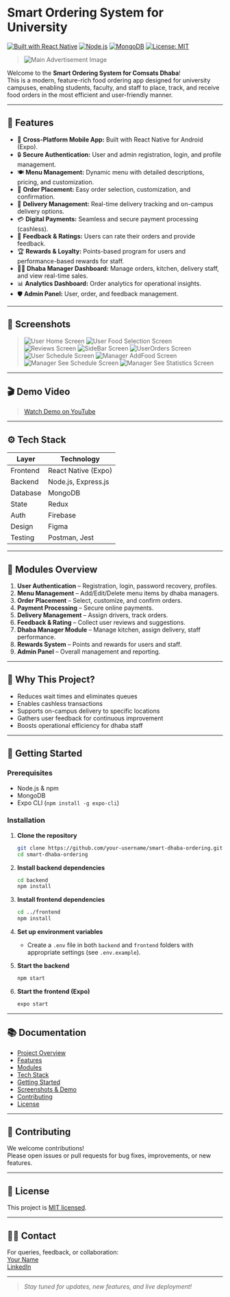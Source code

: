 # Smart Ordering System for University 

[![Built with React Native](https://img.shields.io/badge/Built%20with-React%20Native-blue.svg)](https://reactnative.dev/)
[![Node.js](https://img.shields.io/badge/Backend-Node.js-green.svg)](https://nodejs.org/)
[![MongoDB](https://img.shields.io/badge/Database-MongoDB-brightgreen.svg)](https://www.mongodb.com/)
[![License: MIT](https://img.shields.io/badge/License-MIT-yellow.svg)](LICENSE)

> ![Main Advertisement Image](screenshots/Blue%20Purple%20Modern%20Gradient%20Mobile%20App%20Development%20Facebook%20Cover.png)

Welcome to the **Smart Ordering System for Comsats Dhaba**!  
This is a modern, feature-rich food ordering app designed for university campuses, enabling students, faculty, and staff to place, track, and receive food orders in the most efficient and user-friendly manner.

---

## 🚀 Features

- 📱 **Cross-Platform Mobile App:** Built with React Native for Android (Expo).
- 🔒 **Secure Authentication:** User and admin registration, login, and profile management.
- 🍽️ **Menu Management:** Dynamic menu with detailed descriptions, pricing, and customization.
- 🛒 **Order Placement:** Easy order selection, customization, and confirmation.
- 🚚 **Delivery Management:** Real-time delivery tracking and on-campus delivery options.
- 💳 **Digital Payments:** Seamless and secure payment processing (cashless).
- 💬 **Feedback & Ratings:** Users can rate their orders and provide feedback.
- 🏆 **Rewards & Loyalty:** Points-based program for users and performance-based rewards for staff.
- 👨‍🍳 **Dhaba Manager Dashboard:** Manage orders, kitchen, delivery staff, and view real-time sales.
- 📊 **Analytics Dashboard:** Order analytics for operational insights.
- 🛡️ **Admin Panel:** User, order, and feedback management.

---

## 📸 Screenshots

>
> ![User Home Screen](screenshots/HomeScreen.png)
> ![User Food Selection Screen](screenshots/FoodsSelect.jpeg)
> ![Reviews Screen](screenshots/Reviews.jpeg)
> ![SideBar Screen](screenshots/Sidebar.jpeg)
> ![UserOrders Screen](screenshots/userOrders.jpeg)
> ![User Schedule Screen](screenshots/userSchedule.jpeg)
> ![Manager AddFood Screen](screenshots/ManagerAddFood.jpeg)
> ![Manager See Schedule Screen](screenshots/ManagerSeeSchedule.jpeg)
> ![Manager See Statistics Screen](screenshots/ManagerSeeStats.jpeg)


---

## 🎬 Demo Video

> 
>
> [Watch Demo on YouTube](https://youtu.be/cJXcXq6g7Bw)

---

## ⚙️ Tech Stack

| Layer     | Technology         |
|-----------|-------------------|
| Frontend  | React Native (Expo)|
| Backend   | Node.js, Express.js|
| Database  | MongoDB           |
| State     | Redux             |
| Auth      | Firebase          |
| Design    | Figma             |
| Testing   | Postman, Jest     |

---

## 🧩 Modules Overview

1. **User Authentication** – Registration, login, password recovery, profiles.
2. **Menu Management** – Add/Edit/Delete menu items by dhaba managers.
3. **Order Placement** – Select, customize, and confirm orders.
4. **Payment Processing** – Secure online payments.
5. **Delivery Management** – Assign drivers, track orders.
6. **Feedback & Rating** – Collect user reviews and suggestions.
7. **Dhaba Manager Module** – Manage kitchen, assign delivery, staff performance.
8. **Rewards System** – Points and rewards for users and staff.
9. **Admin Panel** – Overall management and reporting.

---

## 🏫 Why This Project?

- Reduces wait times and eliminates queues
- Enables cashless transactions
- Supports on-campus delivery to specific locations
- Gathers user feedback for continuous improvement
- Boosts operational efficiency for dhaba staff

---

## 🏁 Getting Started

### Prerequisites

- Node.js & npm
- MongoDB
- Expo CLI (`npm install -g expo-cli`)

### Installation

1. **Clone the repository**
   ```bash
   git clone https://github.com/your-username/smart-dhaba-ordering.git
   cd smart-dhaba-ordering
   ```
2. **Install backend dependencies**
   ```bash
   cd backend
   npm install
   ```
3. **Install frontend dependencies**
   ```bash
   cd ../frontend
   npm install
   ```
4. **Set up environment variables**
   - Create a `.env` file in both `backend` and `frontend` folders with appropriate settings (see `.env.example`).

5. **Start the backend**
   ```bash
   npm start
   ```
6. **Start the frontend (Expo)**
   ```bash
   expo start
   ```

---

## 📚 Documentation

- [Project Overview](#smart-ordering-system-for-comsats-dhaba)
- [Features](#-features)
- [Modules](#-modules-overview)
- [Tech Stack](#-tech-stack)
- [Getting Started](#-getting-started)
- [Screenshots & Demo](#-screenshots)
- [Contributing](#-contributing)
- [License](#-license)

---

## 🤝 Contributing

We welcome contributions!  
Please open issues or pull requests for bug fixes, improvements, or new features.

---

## 📄 License

This project is [MIT licensed](LICENSE).

---

## 🙋‍♂️ Contact

For queries, feedback, or collaboration:  
[Your Name](mailto:your.email@example.com)  
[LinkedIn](https://linkedin.com/in/your-profile)  

---

> _Stay tuned for updates, new features, and live deployment!_
